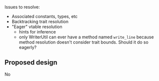 Issues to resolve:

- Associated constants, types, etc
- Backtracking trait resolution
- "Eager" vtable resolution
  - hints for inference
  - only WriterUtil can ever have a method named `write_line` because
    method resolution doesn't consider trait bounds.  Should it do so
    eagerly?

## Proposed design

No 
